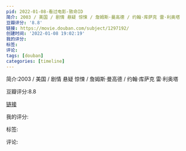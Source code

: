 ```yaml
---
pid: 2022-01-08-看过电影-致命ID
简介: 2003 / 美国 / 剧情 悬疑 惊悚 / 詹姆斯·曼高德 / 约翰·库萨克 雷·利奥塔
豆瓣评分: '8.8'
链接: https://movie.douban.com/subject/1297192/
创建时间: '2022-01-08 19:02:19'
我的评分:
标签:
评论:
tags: [douban]
categories: [timeline]
---
```

简介:2003 / 美国 / 剧情 悬疑 惊悚 / 詹姆斯·曼高德 / 约翰·库萨克 雷·利奥塔

豆瓣评分:8.8

[链接](https://movie.douban.com/subject/1297192/)

我的评分:

标签:

评论:

